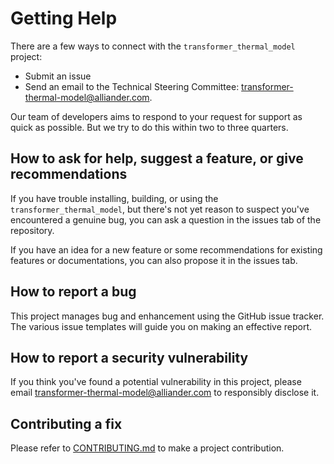 <!--
SPDX-FileCopyrightText: Contributors to the Transformer Thermal Model project

SPDX-License-Identifier: MPL-2.0
-->

# Getting Help

There are a few ways to connect with the `transformer_thermal_model` project:

* Submit an issue
* Send an email to the Technical Steering Committee: <transformer-thermal-model@alliander.com>.

Our team of developers aims to respond to your request for support as quick as
possible. But we try to do this within two to three quarters.

## How to ask for help, suggest a feature, or give recommendations

If you have trouble installing, building, or using the
`transformer_thermal_model`, but there's not yet reason to suspect you've
encountered a genuine bug, you can ask a question in the issues tab of the
repository.

If you have an idea for a new feature or some recommendations for existing
features or documentations, you can also propose it in the issues tab.

## How to report a bug

This project manages bug and enhancement using the GitHub issue tracker.  The
various issue templates will guide you on making an effective report.

## How to report a security vulnerability

If you think you've found a potential vulnerability in this project, please
email <transformer-thermal-model@alliander.com> to responsibly disclose it.

## Contributing a fix

Please refer to [CONTRIBUTING.md](CONTRIBUTING.md) to make a project
contribution.
